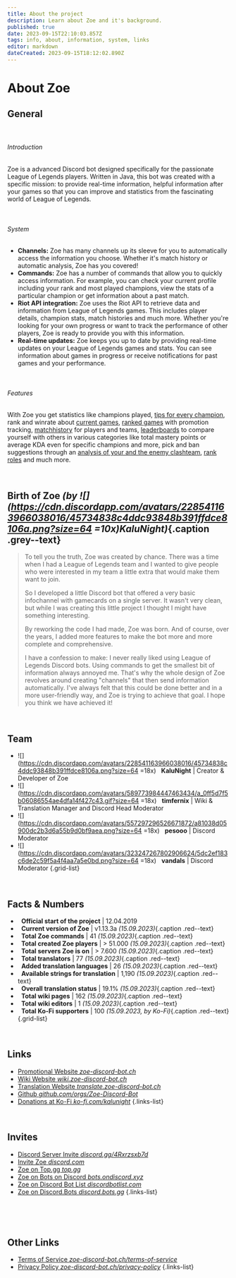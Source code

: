 ```yaml
---
title: About the project
description: Learn about Zoe and it's background.
published: true
date: 2023-09-15T22:10:03.857Z
tags: info, about, information, system, links
editor: markdown
dateCreated: 2023-09-15T18:12:02.890Z
---
```


# About Zoe

## General

<br>

###### Introduction

Zoe is a advanced Discord bot designed specifically for the passionate League of Legends players. Written in Java, this bot was created with a specific mission: to provide real-time information, helpful information after your games so that you can improve and statistics from the fascinating world of League of Legends.

<br>

###### System
- **Channels:** Zoe has many channels up its sleeve for you to automatically access the information you choose. Whether it's match history or automatic analysis, Zoe has you covered!
- **Commands:** Zoe has a number of commands that allow you to quickly access information. For example, you can check your current profile including your rank and most played champions, view the stats of a particular champion or get information about a past match.
- **Riot API integration:** Zoe uses the Riot API to retrieve data and information from League of Legends games. This includes player details, champion stats, match histories and much more. Whether you're looking for your own progress or want to track the performance of other players, Zoe is ready to provide you with this information.
- **Real-time updates:** Zoe keeps you up to date by providing real-time updates on your League of Legends games and stats. You can see information about games in progress or receive notifications for past games and your performance.

<br>

###### Features
With Zoe you get statistics like champions played, [tips for every champion](/en/features/champion-analysis), rank and winrate about [current games](/en/features/infoChannel), [ranked games](/en/features/rankChannel) with promotion tracking,  [matchhistory](/en/features/matchhistoryChannel) for players and teams, [leaderboards](/en/features/leaderboards) to compare yourself with others in various categories like total mastery points or average KDA even for specific champions and more, pick and ban suggestions through an [analysis of your and the enemy clashteam](/en/features/clashChannel), [rank roles](/en/features/rankroles) and much more. 

<br>

## Birth of Zoe *(by ![](https://cdn.discordapp.com/avatars/228541163966038016/45734838c4ddc93848b391ffdce8106a.png?size=64 =10x)KaluNight)*{.caption .grey--text}
> To tell you the truth, Zoe was created by chance. There was a time when I had a League of Legends team and I wanted to give people who were interested in my team a little extra that would make them want to join.
>
> So I developed a little Discord bot that offered a very basic infochannel with gamecards on a single server. It wasn't very clean, but while I was creating this little project I thought I might have something interesting.
>
> By reworking the code I had made, Zoe was born. And of course, over the years, I added more features to make the bot more and more complete and comprehensive.
>
> I have a confession to make: I never really liked using League of Legends Discord bots. Using commands to get the smallest bit of information always annoyed me. That's why the whole design of Zoe revolves around creating "channels" that then send information automatically. I've always felt that this could be done better and in a more user-friendly way, and Zoe is trying to achieve that goal. I hope you think we have achieved it!

<br>

## Team

- ![](https://cdn.discordapp.com/avatars/228541163966038016/45734838c4ddc93848b391ffdce8106a.png?size=64 =18x)  &nbsp; **KaluNight** | Creator & Developer of Zoe
- ![](https://cdn.discordapp.com/avatars/589773984447463434/a_0ff5d7f5b06086554ae4dfa14f427c43.gif?size=64 =18x) &nbsp; **timfernix** | Wiki & Translation Manager and Discord Head Moderator
- ![](https://cdn.discordapp.com/avatars/557297296526671872/a81038d05900dc2b3d6a55b9d0bf9aea.png?size=64 =18x) &nbsp; **pesooo** | Discord Moderator
- ![](https://cdn.discordapp.com/avatars/323247267802906624/5dc2ef183c6de2c59f5a4f4aa7a5e0bd.png?size=64 =18x) &nbsp; **vandals** | Discord Moderator
{.grid-list}

<br>

## Facts & Numbers

- <i class="mdi mdi-calendar"></i>  &nbsp; **Official start of the project** | 12.04.2019	
- <i class="mdi mdi-code-tags"></i>  &nbsp; **Current version of Zoe** | v1.13.3a *(15.09.2023)*{.caption .red--text}
- <i class="mdi mdi-slash-forward-box"></i>  &nbsp; **Total Zoe commands** | 41 *(15.09.2023)*{.caption .red--text}
- <i class="mdi mdi-chart-areaspline"></i>  &nbsp; **Total created Zoe players** | > 51.000 *(15.09.2023)*{.caption .red--text}
- <i class="mdi mdi-chart-areaspline"></i>  &nbsp; **Total servers Zoe is on** | > 7.600 *(15.09.2023)*{.caption .red--text}
- <i class="mdi mdi-account"></i>  &nbsp; **Total translators** | 77 *(15.09.2023)*{.caption .red--text}
- <i class="mdi mdi-translate"></i>  &nbsp; **Added translation languages** | 26 *(15.09.2023)*{.caption .red--text}
- <i class="mdi mdi-translate"></i>  &nbsp; **Available strings for translation** | 1,190 *(15.09.2023)*{.caption .red--text}	
- <i class="mdi mdi-translate"></i>  &nbsp; **Overall translation status** | 19.1% *(15.09.2023)*{.caption .red--text}
- <i class="mdi mdi-library"></i>  &nbsp; **Total wiki pages** | 162 *(15.09.2023)*{.caption .red--text}
- <i class="mdi mdi-account"></i>  &nbsp; **Total wiki editors** | 1 *(15.09.2023)*{.caption .red--text}
- <i class="mdi mdi-gift"></i>  &nbsp; **Total Ko-Fi supporters** | 100 *(15.09.2023, by Ko-Fi)*{.caption .red--text}
{.grid-list}

<br>

## Links
- [<i class="mdi mdi-home"></i> Promotional Website *zoe-discord-bot.ch*](https://zoe-discord-bot.ch/)
- [<i class="mdi mdi-library"></i> Wiki Website *wiki.zoe-discord-bot.ch*](https://wiki.zoe-discord-bot.ch/en/home/)
- [<i class="mdi mdi-translate"></i> Translation Website *translate.zoe-discord-bot.ch*](https://translate.zoe-discord-bot.ch/)
- [<i class="mdi mdi-code-braces"></i> Github *github.com/orgs/Zoe-Discord-Bot*](https://github.com/orgs/Zoe-Discord-Bot/)
- [<i class="mdi mdi-gift"></i> Donations at Ko-Fi *ko-fi.com/kalunight*](https://ko-fi.com/kalunight)
{.links-list}

<br>

## Invites
- [Discord Server Invite *discord.gg/4Rxrzsxb7d*](https://discord.gg/4Rxrzsxb7d)
- [Invite Zoe *discord.com*](https://discord.com/oauth2/authorize?client_id=550737379460382752&scope=bot%20applications.commands&permissions=397553298512&response_type=code&redirect_uri=https%3A%2F%2Fzoe-discord-bot.ch%2FThanksYou.html)
- [Zoe on Top.gg *top.gg*](https://top.gg/bot/550737379460382752)
- [Zoe on Bots on Discord *bots.ondiscord.xyz*](https://bots.ondiscord.xyz/bots/550737379460382752)
- [Zoe on Discord Bot List *discordbotlist.com*](https://discordbotlist.com/bots/zoe)
- [Zoe on Discord.Bots *discord.bots.gg*](https://discord.bots.gg/bots/550737379460382752)
{.links-list}

<br><br><br>

## Other Links
- [<i class="mdi mdi-shield-check-outline"></i> Terms of Service *zoe-discord-bot.ch/terms-of-service*](https://zoe-discord-bot.ch/terms-of-service.html)
- [<i class="mdi mdi-shield-lock-outline"></i> Privacy Policy *zoe-discord-bot.ch/privacy-policy*](https://zoe-discord-bot.ch/privacy-policy.html)
{.links-list}


